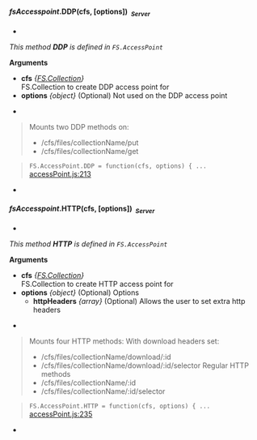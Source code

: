 
#### <a name="FS.AccessPoint.DDP"></a>*fsAccesspoint*.DDP(cfs, [options])&nbsp;&nbsp;<sub><i>Server</i></sub> ####
-
*This method __DDP__ is defined in `FS.AccessPoint`*

__Arguments__

* __cfs__ *{[FS.Collection](#FS.Collection)}*  
FS.Collection to create DDP access point for
* __options__ *{object}*    (Optional)
Not used on the DDP access point

-

> Mounts two DDP methods on:
> * /cfs/files/collectionName/put
> * /cfs/files/collectionName/get

> ```FS.AccessPoint.DDP = function(cfs, options) { ...``` [accessPoint.js:213](accessPoint.js#L213)

-

#### <a name="FS.AccessPoint.HTTP"></a>*fsAccesspoint*.HTTP(cfs, [options])&nbsp;&nbsp;<sub><i>Server</i></sub> ####
-
*This method __HTTP__ is defined in `FS.AccessPoint`*

__Arguments__

* __cfs__ *{[FS.Collection](#FS.Collection)}*  
FS.Collection to create HTTP access point for
* __options__ *{object}*    (Optional)
Options
    - __httpHeaders__ *{array}*    (Optional)
Allows the user to set extra http headers

-

> Mounts four HTTP methods:
> With download headers set:
> * /cfs/files/collectionName/download/:id
> * /cfs/files/collectionName/download/:id/selector
> Regular HTTP methods
> * /cfs/files/collectionName/:id
> * /cfs/files/collectionName/:id/selector

> ```FS.AccessPoint.HTTP = function(cfs, options) { ...``` [accessPoint.js:235](accessPoint.js#L235)

-
